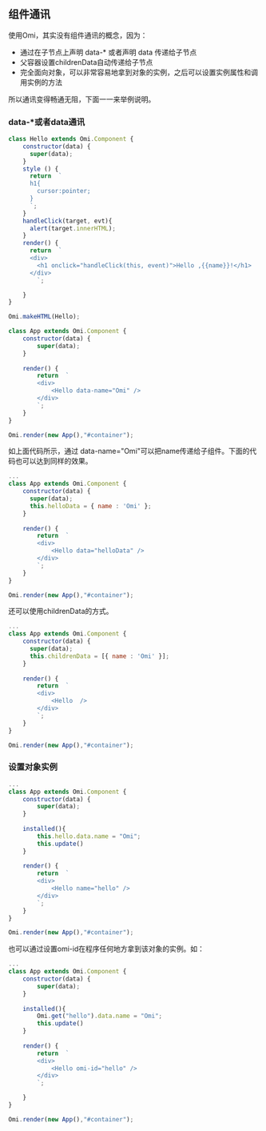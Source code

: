 <h2 id="组件通讯">组件通讯</h2>

使用Omi，其实没有组件通讯的概念，因为：

* 通过在子节点上声明 data-* 或者声明 data 传递给子节点 
* 父容器设置childrenData自动传递给子节点
* 完全面向对象，可以非常容易地拿到对象的实例，之后可以设置实例属性和调用实例的方法

所以通讯变得畅通无阻，下面一一来举例说明。

### data-*或者data通讯 

```js
class Hello extends Omi.Component {
    constructor(data) {
      super(data);
    }
    style () {
      return  `
      h1{
      	cursor:pointer;
      }
      `;
    }
    handleClick(target, evt){
      alert(target.innerHTML);
    }
    render() {
      return  `
      <div>
      	<h1 onclick="handleClick(this, event)">Hello ,{{name}}!</h1>
      </div>
  		`;

    }
}

Omi.makeHTML(Hello);

class App extends Omi.Component {
    constructor(data) {
        super(data);
    }
  
    render() {
        return  `
        <div>
            <Hello data-name="Omi" />
        </div>
        `;
    }
}

Omi.render(new App(),"#container");
```

如上面代码所示，通过 data-name="Omi"可以把name传递给子组件。下面的代码也可以达到同样的效果。

```js
...
class App extends Omi.Component {
    constructor(data) {
      super(data);
      this.helloData = { name : 'Omi' };
    }
  
    render() {
        return  `
        <div>
            <Hello data="helloData" />
        </div>
        `;
    }
}

Omi.render(new App(),"#container");
```

还可以使用childrenData的方式。

```js
...
class App extends Omi.Component {
    constructor(data) {
      super(data);
      this.childrenData = [{ name : 'Omi' }];
    }
  
    render() {
        return  `
        <div>
            <Hello  />
        </div>
        `;
    }
}

Omi.render(new App(),"#container");
```

### 设置对象实例

```js
...
class App extends Omi.Component {
    constructor(data) {
        super(data);
    }
    
    installed(){
        this.hello.data.name = "Omi";
        this.update()
    }
  
    render() {
        return  `
        <div>
            <Hello name="hello" />
        </div>
        `;
    }
}

Omi.render(new App(),"#container");
```

也可以通过设置omi-id在程序任何地方拿到该对象的实例。如：

```js
...
class App extends Omi.Component {
    constructor(data) {
        super(data);
    }
    
    installed(){
        Omi.get("hello").data.name = "Omi";
        this.update()
    }
  
    render() {
        return  `
        <div>
            <Hello omi-id="hello" />
        </div>
        `;

    }
}

Omi.render(new App(),"#container");
```